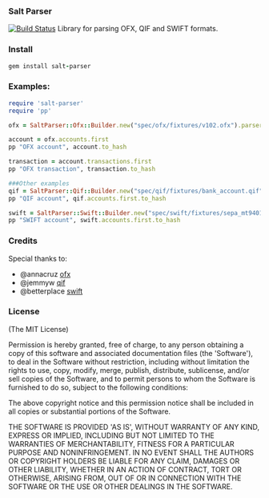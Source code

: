 ### Salt Parser
[![Build Status](https://travis-ci.org/saltedge/salt-parser.svg?branch=master)](https://travis-ci.org/saltedge/salt-parser)
Library for parsing OFX, QIF and SWIFT formats.

### Install

```ruby
gem install salt-parser
```

### Examples:
```ruby
require 'salt-parser'
require 'pp'

ofx = SaltParser::Ofx::Builder.new("spec/ofx/fixtures/v102.ofx").parser

account = ofx.accounts.first
pp "OFX account", account.to_hash

transaction = account.transactions.first
pp "OFX transaction", transaction.to_hash

###Other examples
qif = SaltParser::Qif::Builder.new("spec/qif/fixtures/bank_account.qif", "%d/%m/%Y").parser
pp "QIF account", qif.accounts.first.to_hash

swift = SaltParser::Swift::Builder.new("spec/swift/fixtures/sepa_mt9401.txt").parser
pp "SWIFT account", swift.accounts.first.to_hash
```

### Credits

Special thanks to:

- @annacruz [ofx](https://github.com/annacruz/ofx)
- @jemmyw [qif](https://github.com/jemmyw/Qif)
- @betterplace [swift](https://github.com/betterplace/mt940_parser)


### License

(The MIT License)

Permission is hereby granted, free of charge, to any person obtaining
a copy of this software and associated documentation files (the
'Software'), to deal in the Software without restriction, including
without limitation the rights to use, copy, modify, merge, publish,
distribute, sublicense, and/or sell copies of the Software, and to
permit persons to whom the Software is furnished to do so, subject to
the following conditions:

The above copyright notice and this permission notice shall be
included in all copies or substantial portions of the Software.

THE SOFTWARE IS PROVIDED 'AS IS', WITHOUT WARRANTY OF ANY KIND,
EXPRESS OR IMPLIED, INCLUDING BUT NOT LIMITED TO THE WARRANTIES OF
MERCHANTABILITY, FITNESS FOR A PARTICULAR PURPOSE AND NONINFRINGEMENT.
IN NO EVENT SHALL THE AUTHORS OR COPYRIGHT HOLDERS BE LIABLE FOR ANY
CLAIM, DAMAGES OR OTHER LIABILITY, WHETHER IN AN ACTION OF CONTRACT,
TORT OR OTHERWISE, ARISING FROM, OUT OF OR IN CONNECTION WITH THE
SOFTWARE OR THE USE OR OTHER DEALINGS IN THE SOFTWARE.
